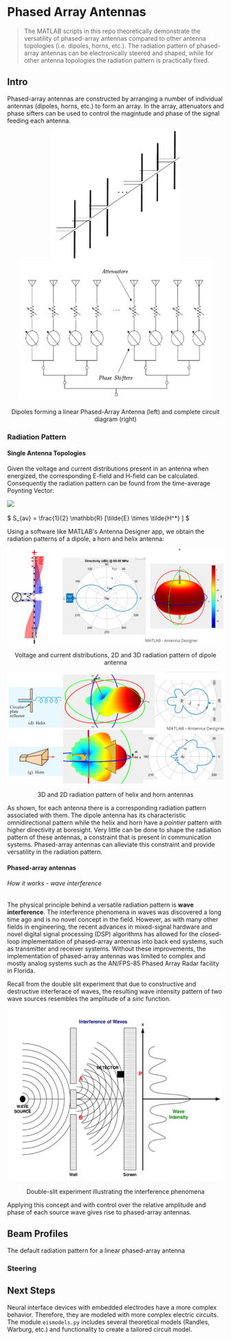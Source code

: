 # Phased Array Antennas
> The MATLAB scripts in this repo theoretically demonstrate the versatility of phased-array antennas compared to other antenna topologies (i.e. dipoles, horns, etc.).
> The radiation pattern of phased-array antennas can be electronically steered and shaped, while for other antenna topologies the radiation pattern is practically fixed.

## Intro

Phased-array antennas are constructed by arranging a number of individual antennas (dipoles, horns, etc.) to form an array. In the array, attenuators and phase sifters can be used to control the magintude and phase of the signal feeding each antenna.

<p align="center">
  <img src=pics/dipole_phased_array_antenna.png width="300" height="300">
  <img src=pics/phased_array_diagram.png  width="450" height="325">
</p>
<p align="center">
  Dipoles forming a linear Phased-Array Antenna (left) and complete circuit diagram (right)
</p>

### Radiation Pattern

#### Single Antenna Topologies

Given the voltage and current distributions present in an antenna when energized, the corresponding E-field and H-field can be calculated. Consequently the radiation pattern can be found from the time-average Poynting Vector:

<img src="https://render.githubusercontent.com/render/math?math=S_{av} = \frac{1}{2}  \mathbb{R} [\tilde{E} \times \tilde{H^*} ]">

$ S_{av} = \frac{1}{2}  \mathbb{R} [\tilde{E} \times \tilde{H^*} ] $

Using a software like MATLAB's Antenna Designer app, we obtain the radiation patterns of a dipole, a horn and helix antenna:

<p align="center">
  <img src=pics/dipole_radiation.png>
</p>
<p align="center">
  Voltage and current distributions, 2D and 3D radiation pattern of dipole antenna
</p>
<p align="center">
  <img src=pics/helix_horn_radiation.png>
</p>
<p align="center">
  3D and 2D radiation pattern of helix and horn antennas
</p>

As shown, for each antenna there is a corresponding radiation pattern associated with them. The dipole antenna has its characteristic omnidirectional pattern while the helix and horn have a *pointier* pattern with higher directivity at boresight. Very little can be done to shape the radiation pattern of these antennas, a constraint that is present in communication systems. Phased-array antennas can alleviate this constraint and provide versatility in the radiation pattern.

#### Phased-array antennas
###### How it works - wave interference
The physical principle behind a versatile radiation pattern is **wave interference**. The interference phenomena in waves was discovered a long time ago and is no novel concept in the field. However, as with many other fields in engineering, the recent advances in mixed-signal hardware and novel digital signal processing (DSP) algorithms has allowed for the closed-loop implementation of phased-array antennas into back end systems, such as transmitter and receiver systems. Without these improvements, the implementation of phased-array antennas was limited to complex and mostly analog systems such as the AN/FPS-85 Phased Array Radar facility in Florida.

Recall from the double slit experiment that due to constructive and destructive interferace of waves, the resulting wave intensity pattern of two wave sources resembles the amplitude of a *sinc* function.

<p align="center">
  <img src=pics/wave_interferance.png width="500" height="400">
</p>
<p align="center">
  Double-slit experiment illustrating the interference phenomena
</p>

Applying this concept and with control over the relative amplitude and phase of each source wave gives rise to phased-array antennas.

## Beam Profiles

The default radiation pattern for a linear phased-array antenna

### Steering

## Next Steps

Neural interface devices with embedded electrodes have a more complex behavior. Therefore, they are modeled with more complex electric circuits. The module `eismodels.py` includes several theoretical models (Randles, Warburg, etc.) and functionality to create a tailored circuit model.
